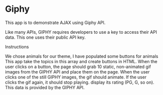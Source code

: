 # Giphy
This app is to demonstrate AJAX using Giphy API.  

Like many APIs, GIPHY requires developers to use a key to access their API data. This one uses their public API key.

Instructions

We chose animals for our theme, I have populated some buttons for animals
This app take the topics in this array and create buttons in HTML.
When the user clicks on a button, the page should grab 10 static, non-animated gif images from the GIPHY API and place them on the page.
When the user clicks one of the still GIPHY images, the gif should animate. If the user clicks the gif again, it should stop playing.
display its rating (PG, G, so on).
This data is provided by the GIPHY API.
